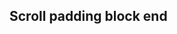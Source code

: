 ## Scroll padding block end

<!-- <values.scrollPaddingBlockEnd> -->

<!-- </values.scrollPaddingBlockEnd> -->

<!-- <variants.scrollPaddingBlockEnd> -->

<!-- </variants.scrollPaddingBlockEnd> -->
